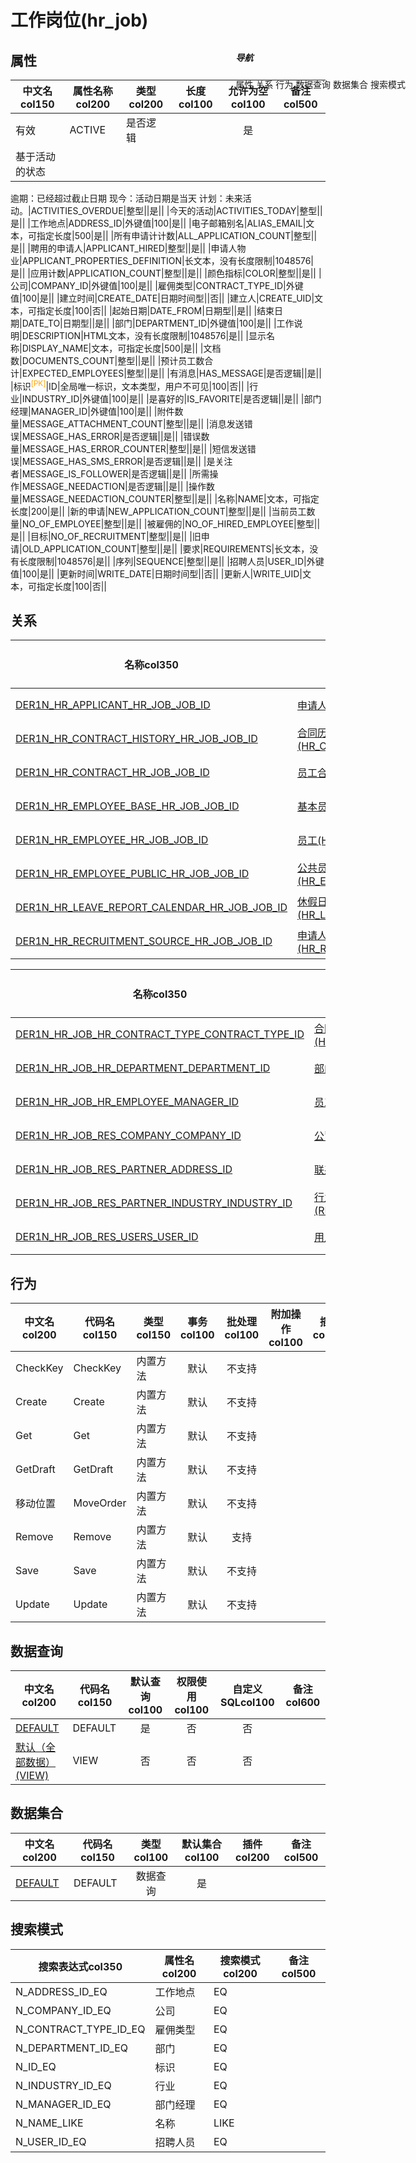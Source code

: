 # 工作岗位(hr_job)  <!-- {docsify-ignore-all} -->


## 属性
|    中文名col150 | 属性名称col200           | 类型col200     | 长度col100    |允许为空col100    |  备注col500  |
| --------   |------------| -----  | -----  | :----: | -------- |
|有效|ACTIVE|是否逻辑||是||
|基于活动的状态 
 逾期：已经超过截止日期 
 现今：活动日期是当天 
 计划：未来活动。|ACTIVITIES_OVERDUE|整型||是||
|今天的活动|ACTIVITIES_TODAY|整型||是||
|工作地点|ADDRESS_ID|外键值|100|是||
|电子邮箱别名|ALIAS_EMAIL|文本，可指定长度|500|是||
|所有申请计计数|ALL_APPLICATION_COUNT|整型||是||
|聘用的申请人|APPLICANT_HIRED|整型||是||
|申请人物业|APPLICANT_PROPERTIES_DEFINITION|长文本，没有长度限制|1048576|是||
|应用计数|APPLICATION_COUNT|整型||是||
|颜色指标|COLOR|整型||是||
|公司|COMPANY_ID|外键值|100|是||
|雇佣类型|CONTRACT_TYPE_ID|外键值|100|是||
|建立时间|CREATE_DATE|日期时间型||否||
|建立人|CREATE_UID|文本，可指定长度|100|否||
|起始日期|DATE_FROM|日期型||是||
|结束日期|DATE_TO|日期型||是||
|部门|DEPARTMENT_ID|外键值|100|是||
|工作说明|DESCRIPTION|HTML文本，没有长度限制|1048576|是||
|显示名称|DISPLAY_NAME|文本，可指定长度|500|是||
|文档数|DOCUMENTS_COUNT|整型||是||
|预计员工数合计|EXPECTED_EMPLOYEES|整型||是||
|有消息|HAS_MESSAGE|是否逻辑||是||
|标识<sup class="footnote-symbol"><font color=orange>[PK]</font></sup>|ID|全局唯一标识，文本类型，用户不可见|100|否||
|行业|INDUSTRY_ID|外键值|100|是||
|是喜好的|IS_FAVORITE|是否逻辑||是||
|部门经理|MANAGER_ID|外键值|100|是||
|附件数量|MESSAGE_ATTACHMENT_COUNT|整型||是||
|消息发送错误|MESSAGE_HAS_ERROR|是否逻辑||是||
|错误数量|MESSAGE_HAS_ERROR_COUNTER|整型||是||
|短信发送错误|MESSAGE_HAS_SMS_ERROR|是否逻辑||是||
|是关注者|MESSAGE_IS_FOLLOWER|是否逻辑||是||
|所需操作|MESSAGE_NEEDACTION|是否逻辑||是||
|操作数量|MESSAGE_NEEDACTION_COUNTER|整型||是||
|名称|NAME|文本，可指定长度|200|是||
|新的申请|NEW_APPLICATION_COUNT|整型||是||
|当前员工数量|NO_OF_EMPLOYEE|整型||是||
|被雇佣的|NO_OF_HIRED_EMPLOYEE|整型||是||
|目标|NO_OF_RECRUITMENT|整型||是||
|旧申请|OLD_APPLICATION_COUNT|整型||是||
|要求|REQUIREMENTS|长文本，没有长度限制|1048576|是||
|序列|SEQUENCE|整型||是||
|招聘人员|USER_ID|外键值|100|是||
|更新时间|WRITE_DATE|日期时间型||否||
|更新人|WRITE_UID|文本，可指定长度|100|否||


## 关系

<el-row>
<el-tabs v-model="show_der">
<el-tab-pane label="主关系" name="major">

| 名称col350     |   从实体col200 | 关系类型col200     |   备注col500  |
| -------- |---------- |------------|----- |
|[DER1N_HR_APPLICANT_HR_JOB_JOB_ID](der/DER1N_HR_APPLICANT_HR_JOB_JOB_ID)|[申请人(HR_APPLICANT)](module/hr/hr_applicant)|1:N关系||
|[DER1N_HR_CONTRACT_HISTORY_HR_JOB_JOB_ID](der/DER1N_HR_CONTRACT_HISTORY_HR_JOB_JOB_ID)|[合同历史(HR_CONTRACT_HISTORY)](module/hr/hr_contract_history)|1:N关系||
|[DER1N_HR_CONTRACT_HR_JOB_JOB_ID](der/DER1N_HR_CONTRACT_HR_JOB_JOB_ID)|[员工合同(HR_CONTRACT)](module/hr/hr_contract)|1:N关系||
|[DER1N_HR_EMPLOYEE_BASE_HR_JOB_JOB_ID](der/DER1N_HR_EMPLOYEE_BASE_HR_JOB_JOB_ID)|[基本员工(HR_EMPLOYEE_BASE)](module/hr/hr_employee_base)|1:N关系||
|[DER1N_HR_EMPLOYEE_HR_JOB_JOB_ID](der/DER1N_HR_EMPLOYEE_HR_JOB_JOB_ID)|[员工(HR_EMPLOYEE)](module/hr/hr_employee)|1:N关系||
|[DER1N_HR_EMPLOYEE_PUBLIC_HR_JOB_JOB_ID](der/DER1N_HR_EMPLOYEE_PUBLIC_HR_JOB_JOB_ID)|[公共员工(HR_EMPLOYEE_PUBLIC)](module/hr/hr_employee_public)|1:N关系||
|[DER1N_HR_LEAVE_REPORT_CALENDAR_HR_JOB_JOB_ID](der/DER1N_HR_LEAVE_REPORT_CALENDAR_HR_JOB_JOB_ID)|[休假日历(HR_LEAVE_REPORT_CALENDAR)](module/hr/hr_leave_report_calendar)|1:N关系||
|[DER1N_HR_RECRUITMENT_SOURCE_HR_JOB_JOB_ID](der/DER1N_HR_RECRUITMENT_SOURCE_HR_JOB_JOB_ID)|[申请人来源(HR_RECRUITMENT_SOURCE)](module/hr/hr_recruitment_source)|1:N关系||


</el-tab-pane>
<el-tab-pane label="从关系" name="minor">

|  名称col350   | 主实体col200   | 关系类型col200   |    备注col500  |
| -------- |---------- |-----------|----- |
|[DER1N_HR_JOB_HR_CONTRACT_TYPE_CONTRACT_TYPE_ID](der/DER1N_HR_JOB_HR_CONTRACT_TYPE_CONTRACT_TYPE_ID)|[合同类型(HR_CONTRACT_TYPE)](module/hr/hr_contract_type)|1:N关系||
|[DER1N_HR_JOB_HR_DEPARTMENT_DEPARTMENT_ID](der/DER1N_HR_JOB_HR_DEPARTMENT_DEPARTMENT_ID)|[部门(HR_DEPARTMENT)](module/hr/hr_department)|1:N关系||
|[DER1N_HR_JOB_HR_EMPLOYEE_MANAGER_ID](der/DER1N_HR_JOB_HR_EMPLOYEE_MANAGER_ID)|[员工(HR_EMPLOYEE)](module/hr/hr_employee)|1:N关系||
|[DER1N_HR_JOB_RES_COMPANY_COMPANY_ID](der/DER1N_HR_JOB_RES_COMPANY_COMPANY_ID)|[公司(RES_COMPANY)](module/base/res_company)|1:N关系||
|[DER1N_HR_JOB_RES_PARTNER_ADDRESS_ID](der/DER1N_HR_JOB_RES_PARTNER_ADDRESS_ID)|[联系人(RES_PARTNER)](module/base/res_partner)|1:N关系||
|[DER1N_HR_JOB_RES_PARTNER_INDUSTRY_INDUSTRY_ID](der/DER1N_HR_JOB_RES_PARTNER_INDUSTRY_INDUSTRY_ID)|[行业(RES_PARTNER_INDUSTRY)](module/base/res_partner_industry)|1:N关系||
|[DER1N_HR_JOB_RES_USERS_USER_ID](der/DER1N_HR_JOB_RES_USERS_USER_ID)|[用户(RES_USERS)](module/base/res_users)|1:N关系||

</el-tab-pane>
</el-tabs>
</el-row>

## 行为
| 中文名col200    | 代码名col150    | 类型col150    | 事务col100   | 批处理col100   | 附加操作col100  | 插件col150    |  备注col300  |
| -------- |---------- |----------- |:----:|:----:|---------| ----- | ----- |
|CheckKey|CheckKey|内置方法|默认|不支持||||
|Create|Create|内置方法|默认|不支持||||
|Get|Get|内置方法|默认|不支持||||
|GetDraft|GetDraft|内置方法|默认|不支持||||
|移动位置|MoveOrder|内置方法|默认|不支持||||
|Remove|Remove|内置方法|默认|支持||||
|Save|Save|内置方法|默认|不支持||||
|Update|Update|内置方法|默认|不支持||||

## 数据查询
| 中文名col200    | 代码名col150    | 默认查询col100 | 权限使用col100 | 自定义SQLcol100 |  备注col600|
| --------  | --------   | :----:  |:----:  | :----:  |----- |
|[DEFAULT](module/hr/hr_job/query/Default)|DEFAULT|是|否 |否 ||
|[默认（全部数据）(VIEW)](module/hr/hr_job/query/View)|VIEW|否|否 |否 ||

## 数据集合
| 中文名col200  | 代码名col150  | 类型col100 | 默认集合col100 |   插件col200|   备注col500|
| --------  | --------   | :----:   | :----:   | ----- |----- |
|[DEFAULT](module/hr/hr_job/dataset/Default)|DEFAULT|数据查询|是|||

## 搜索模式
|   搜索表达式col350   |    属性名col200    |    搜索模式col200        |备注col500  |
| -------- |------------|------------|------|
|N_ADDRESS_ID_EQ|工作地点|EQ||
|N_COMPANY_ID_EQ|公司|EQ||
|N_CONTRACT_TYPE_ID_EQ|雇佣类型|EQ||
|N_DEPARTMENT_ID_EQ|部门|EQ||
|N_ID_EQ|标识|EQ||
|N_INDUSTRY_ID_EQ|行业|EQ||
|N_MANAGER_ID_EQ|部门经理|EQ||
|N_NAME_LIKE|名称|LIKE||
|N_USER_ID_EQ|招聘人员|EQ||

<div style="display: block; overflow: hidden; position: fixed; top: 140px; right: 100px;">

##### 导航
<el-anchor >
<el-anchor-link :href="`#/module/hr/hr_job?id=属性`">
  属性
</el-anchor-link>
<el-anchor-link :href="`#/module/hr/hr_job?id=关系`">
  关系
</el-anchor-link>
<el-anchor-link :href="`#/module/hr/hr_job?id=行为`">
  行为
</el-anchor-link>
<el-anchor-link :href="`#/module/hr/hr_job?id=数据查询`">
  数据查询
</el-anchor-link>
<el-anchor-link :href="`#/module/hr/hr_job?id=数据集合`">
  数据集合
</el-anchor-link>
<el-anchor-link :href="`#/module/hr/hr_job?id=搜索模式`">
  搜索模式
</el-anchor-link>
</el-anchor>
</div>

<script>
 const { createApp } = Vue
  createApp({
    data() {
      return {
show_der:'major',


      }
    },
    methods: {
    }
  }).use(ElementPlus).mount('#app')
</script>